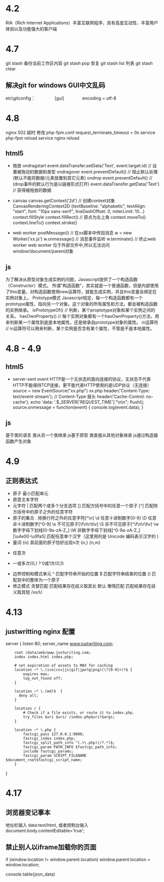4.2
=========
RIA（Rich Internet Applications）丰富互联网程序，具有高度互动性、丰富用户体验以及功能强大的客户端

4.7
=========
git stash 备份当前工作区内容
git stash pop 恢复
git stash list 列表
git stash clear

解决git for windows GUI中文乱码
----------
etc\gitconfig：　　
　 　[gui]
　　　　encoding = utf-8

4.8
=========
nginx 502 超时
	修改 php-fpm.conf
	request_terminate_timeout = 0s
	service php-fpm reload
	service nginx reload

html5
----------
- 拖放
ondragstart
	event.dataTransfer.setData('Text', event.target.id) // 设置被拖动的数据和类型
ondragover
	event.preventDefault() // 阻止默认处理(默认不能将数据/元素放置到其它元素)
ondrop
	event.preventDefault() // (drop事件的默认行为是以链接形式打开)
	event.dataTransfer.getData('Text') // 获得被拖放的数据

- canvas
	canvas.getContext('2d') // 创建context对象 CanvasRenderingContext2D {textBaseline: "alphabetic", textAlign: "start", font: "10px sans-serif", lineDashOffset: 0, miterLimit: 10…}
	context.fillStyle
	context.fillRect() // 原点为左上角
	context.moveTo()
	context.lineTo()
	context.stroke()

- web worker
	postMessage(i) // 在xx脚本中传回消息
	w = new Worker('xx.js')
	w.onmessage() // 消息事件监听
	w.terminate() // 终止web worker
	web worker 位于外部文件中,所以无法访问window/document/parent对象

js
----------
为了解决从原型对象生成实例的问题，Javascript提供了一个构造函数（Constructor）模式。
所谓"构造函数"，其实就是一个普通函数，但是内部使用了this变量。对构造函数使用new运算符，就能生成实例，并且this变量会绑定在实例对象上。
Prototype模式
Javascript规定，每一个构造函数都有一个prototype属性，指向另一个对象。这个对象的所有属性和方法，都会被构造函数的实例继承。
isPrototypeOf() // 判断，某个proptotype对象和某个实例之间的关系。
hasOwnProperty() // 每个实例对象都有一个hasOwnProperty()方法，用来判断某一个属性到底是本地属性，还是继承自prototype对象的属性。
in运算符 // in运算符可以用来判断，某个实例是否含有某个属性，不管是不是本地属性。

4.8 - 4.9
==========
html5
----------
- server-sent event
	HTTP是一个无状态的面向连接的协议，无状态不代表HTTP不能保持TCP连接，更不能代表HTTP使用的是UDP协议（无连接）
	source = new EventSource("xx.php")
	xx.php
		header('Content-Type: text/event-stream'); // Content-Type 报头
		header('Cache-Control: no-cache');
		echo 'data: '.$_SERVER['REQUEST_TIME']."\n\n";
		flush();
	source.onmessage = function(event) {
		console.log(event.data);
	}

js
----------
基于类的语言	类从另一个类继承
js基于原型		类直接从其他对象继承
js通过构造器函数产生对象

4.9
=========
正则表达式
---------
- 原子 最小匹配单元
- 原意文本字符
- 元字符
|	匹配两个或多个分支选项
[]	匹配方括号中的任意一个原子
[^] 匹配除方括号中的原子之外的任意字符
- 原子的集合
.	除换行符之外的任意字符[^\n]
\d	任意十进制数字[0-9]
\D 	任意非十进制数字[^0-9]
\s 	不可见原子[\f\n\r\t\v]
\S 	非不可见原子[^\f\n\r\t\v]
\w 	数字字母下划线[0-9a-zA-Z_]
\W 	非数字字母下划线[^0-9a-zA-Z_]
[\u4e00-\u9fa5]  匹配任意单个汉字（这里用的是 Unicode 编码表示汉字的 )
- 量词
{n}	其前面的原子恰好出现n次
{n,}
{n,m}
*	任意次
+	一或多次{0,}
?	0或1次{0,1}
- 边界控制和模式单元
^	匹配字符串开始的位置
$	匹配字符串结束的位置
()	匹配其中的整体为一个原子
- 修正模式
贪婪匹配	匹配结果存在歧义取其长 默认
懒惰匹配	匹配结果存在歧义取其短 /xx/U

4.13
=========
justwritting nginx 配置
----------------
server {
		listen       80;
		server_name www.justwriting.com;

		root /data/web/www.justwriting.com;
		index index.html index.php;

		# set expiration of assets to MAX for caching
		location ~* \.(ico|css|js|gif|jpe?g|png)(\?[0-9]+)?$ {
			expires max;
			log_not_found off;
		}

		location ~* \.(md)$  { 
		  deny all; 
		}

		location / {
			# Check if a file exists, or route it to index.php.
			try_files $uri $uri/ /index.php$uri?$args;
		}

		location ~* \.php {
			fastcgi_pass 127.0.0.1:9000;
			fastcgi_index index.php;
			fastcgi_split_path_info ^(.+\.php)(/?.*)$;
			fastcgi_param PATH_INFO $fastcgi_path_info;
			include fastcgi_params;
			fastcgi_param SCRIPT_FILENAME $document_root$fastcgi_script_name;
		}
}

4.17
==========
浏览器变记事本
--------------
地址栏输入	data:text/html, <html contenteditable>
或者控制台输入 document.body.contentEditable='true';

禁止别人以iframe加载你的页面
----------------------------
if (window.location != window.parent.location) window.parent.location = window.location;

console.table(json_data)
